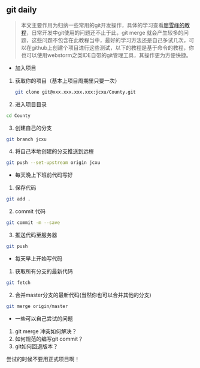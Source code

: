 ## git daily

> 本文主要作用为归纳一些常用的git开发操作，具体的学习查看[廖雪峰的教程](https://www.liaoxuefeng.com/wiki/0013739516305929606dd18361248578c67b8067c8c017b000)，日常开发中git使用的问题还不止于此，git merge 就会产生较多的问题，这些问题不包含在此教程当中，最好的学习方法还是自己多试几次，可以在github上创建个项目进行这些测试，以下的教程是基于命令的教程，你也可以使用webstorm之类IDE自带的git管理工具，其操作更为方便快捷。

- 加入项目

 1. 获取你的项目（基本上项目周期里只要一次）

    ````bash
    git clone git@xxx.xxx.xxx.xxx:jcxu/County.git
    ````

 2. 进入项目目录

   ````bash
   cd County
   ````

 3. 创建自己的分支

   ````bash
   git branch jcxu
   ````

 4. 将自己本地创建的分支推送到远程

   ````bash
   git push --set-upstream origin jcxu
   ````

- 每天晚上下班前代码写好

 1. 保存代码
 
   ````bash
   git add .
   ````
   
 2. commit 代码
 
   ````bash
   git commit -m --save
   ````
   
 3. 推送代码至服务器
   
   ````bash
   git push
   ````
   
- 每天早上开始写代码

 1. 获取所有分支的最新代码
 
   ````bash
   git fetch
   ````
   
 2. 合并master分支的最新代码(当然你也可以合并其他的分支)
 
   ````bash
   git merge origin/master
   ````
   
- 一些可以自己尝试的问题

 1. git merge 冲突如何解决？
 2. 如何规范的编写git commit？
 3. git如何回退版本？
 
 尝试的时候不要用正式项目啊！